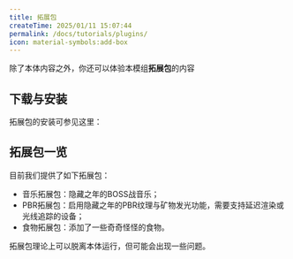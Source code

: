 ```yaml
---
title: 拓展包
createTime: 2025/01/11 15:07:44
permalink: /docs/tutorials/plugins/
icon: material-symbols:add-box
---
```

除了本体内容之外，你还可以体验本模组**拓展包**的内容

## 下载与安装
<LinkCard title="拓展包下载" href="https://fanglimao.lanzoul.com/b00l1210uh" description="解锁密码：1234" />

拓展包的安装可参见这里：
<LinkCard title="教程:快速开始" href="/docs/tutorials/start" />

## 拓展包一览
目前我们提供了如下拓展包：

- 音乐拓展包：隐藏之年的BOSS战音乐；
- PBR拓展包：启用隐藏之年的PBR纹理与矿物发光功能，需要支持延迟渲染或光线追踪的设备；
- 食物拓展包：添加了一些奇奇怪怪的食物。

拓展包理论上可以脱离本体运行，但可能会出现一些问题。